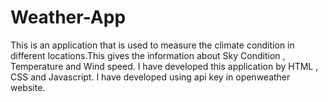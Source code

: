 # Weather-App
This is an application that is used to measure the climate condition in different locations.This gives the information about Sky Condition , Temperature and Wind speed.
I have developed this application by HTML , CSS and Javascript. 
I have developed using api key in openweather website.
